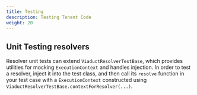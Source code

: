 ```yaml
---
title: Testing
description: Testing Tenant Code
weight: 20
---
```


## Unit Testing resolvers

Resolver unit tests can extend `ViaductResolverTestBase`, which provides utilities for mocking `ExecutionContext` and handles injection. In order to test a resolver, inject it into the test class, and then call its `resolve` function in your test case with a `ExecutionContext` constructed using `ViaductResolverTestBase.contextForResolver(...)`.
